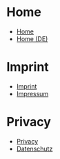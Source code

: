 Home
====

* [Home]
* [Home (DE)]

Imprint
=======

* [Imprint]
* [Impressum]

Privacy
=======

* [Privacy]
* [Datenschutz]

[Datenschutz]: http://0.0.0.0:3333/de/datenschutz "Datenschutz"
[Home]: http://0.0.0.0:3333 "Home"
[Home (DE)]: http://0.0.0.0:3333/de "Home (DE)"
[Impressum]: http://0.0.0.0:3333/de/impressum "Impressum"
[Imprint]: http://0.0.0.0:3333/imprint "Imprint"
[Privacy]: http://0.0.0.0:3333/privacy "Privacy"